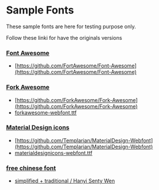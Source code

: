 # Sample Fonts

These sample fonts are here for testing purpose only.

Follow these linki for have the originals versions

### [Font Awesome](https://fontawesome.com)
* [https://github.com/FortAwesome/Font-Awesome](https://github.com/FortAwesome/Font-Awesome)

### [Fork Awesome](https://forkawesome.github.io/Fork-Awesome)
* [https://github.com/ForkAwesome/Fork-Awesome](https://github.com/ForkAwesome/Fork-Awesome)
* [forkawesome-webfont.ttf](https://github.com/ForkAwesome/Fork-Awesome/blob/master/fonts/forkawesome-webfont.ttf)

### [Material Design icons](https://materialdesignicons.com) 
* [https://github.com/Templarian/MaterialDesign-Webfont](https://github.com/Templarian/MaterialDesign-Webfont)
* [materialdesignicons-webfont.ttf](https://github.com/Templarian/MaterialDesign-Webfont/blob/master/fonts/materialdesignicons-webfont.ttf)  

### [free chinese font](www.freechinesefont.com)
* [simplified + traditional / Hanyi Senty Wen](https://www.freechinesefont.com/simplified-traditional-hanyi-senty-wen/)
